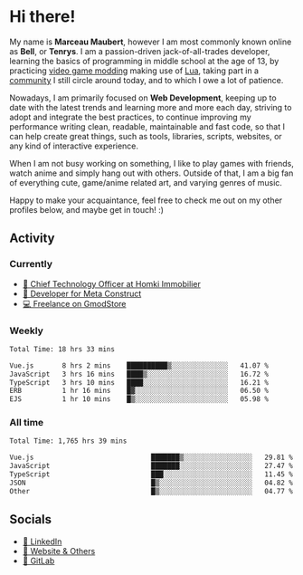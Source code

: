 # Hi there!

My name is **Marceau Maubert**, however I am most commonly known online as **Bell**, or **Tenrys**. I am a passion-driven jack-of-all-trades developer, learning the basics of programming in middle school at the age of 13, by practicing [video game modding](https://garrysmod.com) making use of [Lua](https://lua.org), taking part in a [community](https://metastruct.net) I still circle around today, and to which I owe a lot of patience.

Nowadays, I am primarily focused on **Web Development**, keeping up to date with the latest trends and learning more and more each day, striving to adopt  and integrate the best practices, to continue improving my performance writing clean, readable, maintainable and fast code, so that I can help create great things, such as tools, libraries, scripts, websites, or any kind of interactive experience.

When I am not busy working on something, I like to play games with friends, watch anime and simply hang out with others. Outside of that, I am a big fan of everything cute, game/anime related art, and varying genres of music.

Happy to make your acquaintance, feel free to check me out on my other profiles below, and maybe get in touch! :)

## Activity

### Currently

- [🏢 Chief Technology Officer at Homki Immobilier](https://homki-immobilier.com)
- [🎈 Developer for Meta Construct](https://metastruct.net)
- [💻 Freelance on GmodStore](https://www.gmodstore.com/users/Tenrys)

### Weekly
<!--START_SECTION:wakaWeekly-->

```txt
Total Time: 18 hrs 33 mins

Vue.js       8 hrs 2 mins    ██████████▒░░░░░░░░░░░░░░   41.07 %
JavaScript   3 hrs 16 mins   ████▒░░░░░░░░░░░░░░░░░░░░   16.72 %
TypeScript   3 hrs 10 mins   ████░░░░░░░░░░░░░░░░░░░░░   16.21 %
ERB          1 hr 16 mins    █▓░░░░░░░░░░░░░░░░░░░░░░░   06.50 %
EJS          1 hr 10 mins    █▒░░░░░░░░░░░░░░░░░░░░░░░   05.98 %
```

<!--END_SECTION:wakaWeekly-->

### All time
<!--START_SECTION:wakaTotal-->

```txt
Total Time: 1,765 hrs 39 mins

Vue.js                             ███████▒░░░░░░░░░░░░░░░░░   29.81 %
JavaScript                         ███████░░░░░░░░░░░░░░░░░░   27.47 %
TypeScript                         ███░░░░░░░░░░░░░░░░░░░░░░   11.45 %
JSON                               █▒░░░░░░░░░░░░░░░░░░░░░░░   04.82 %
Other                              █▒░░░░░░░░░░░░░░░░░░░░░░░   04.77 %
```

<!--END_SECTION:wakaTotal-->

## Socials

- [👔 LinkedIn](https://www.linkedin.com/in/marceau-maubert)
- [🔗 Website & Others](https://bell.moe)
- [🦊 GitLab](https://gitlab.com/Tenrys)
